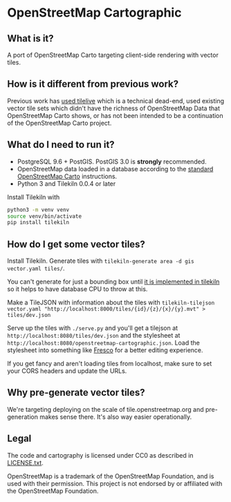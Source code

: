 # OpenStreetMap Cartographic

## What is it?

A port of OpenStreetMap Carto targeting client-side rendering with vector tiles.

## How is it different from previous work?

Previous work has [used tilelive](rory) which is a technical dead-end, used existing vector tile sets which didn't have the richness of OpenStreetMap Data that OpenStreetMap Carto shows, or has not been intended to be a continuation of the OpenStreetMap Carto project.

## What do I need to run it?

- PostgreSQL 9.6 + PostGIS. PostGIS 3.0 is **strongly** recommended.
- OpenStreetMap data loaded in a database according to the [standard OpenStreetMap Carto](https://github.com/gravitystorm/openstreetmap-carto/blob/master/INSTALL.md#openstreetmap-data) instructions.
- Python 3 and Tilekiln 0.0.4 or later

Install Tilekiln with
```sh
python3 -m venv venv
source venv/bin/activate
pip install tilekiln
```

## How do I get some vector tiles?

Install Tilekiln. Generate tiles with ``tilekiln-generate area -d gis vector.yaml tiles/``.

You can't generate for just a bounding box until [it is implemented in tilekiln](https://github.com/pnorman/tilekiln/issues/8) so it helps to have database CPU to throw at this.

Make a TileJSON with information about the tiles with ``tilekiln-tilejson vector.yaml "http://localhost:8000/tiles/{id}/{z}/{x}/{y}.mvt" > tiles/dev.json``

Serve up the tiles with ``./serve.py`` and you'll get a tilejson at ``http://localhost:8080/tiles/dev.json`` and the stylesheet at ``http://localhost:8080/openstreetmap-cartographic.json``. Load the stylesheet into something like [Fresco](https://fresco.gospatial.org/) for a better editing experience.

If you get fancy and aren't loading tiles from localhost, make sure to set your CORS headers and update the URLs.

## Why pre-generate vector tiles?

We're targeting deploying on the scale of tile.openstreetmap.org and pre-generation makes sense there. It's also way easier operationally.

## Legal

The code and cartography is licensed under CC0 as described in [LICENSE.txt](LICENSE.txt).

OpenStreetMap is a trademark of the OpenStreetMap Foundation, and is used with their permission. This project is not endorsed by or affiliated with the OpenStreetMap Foundation.
